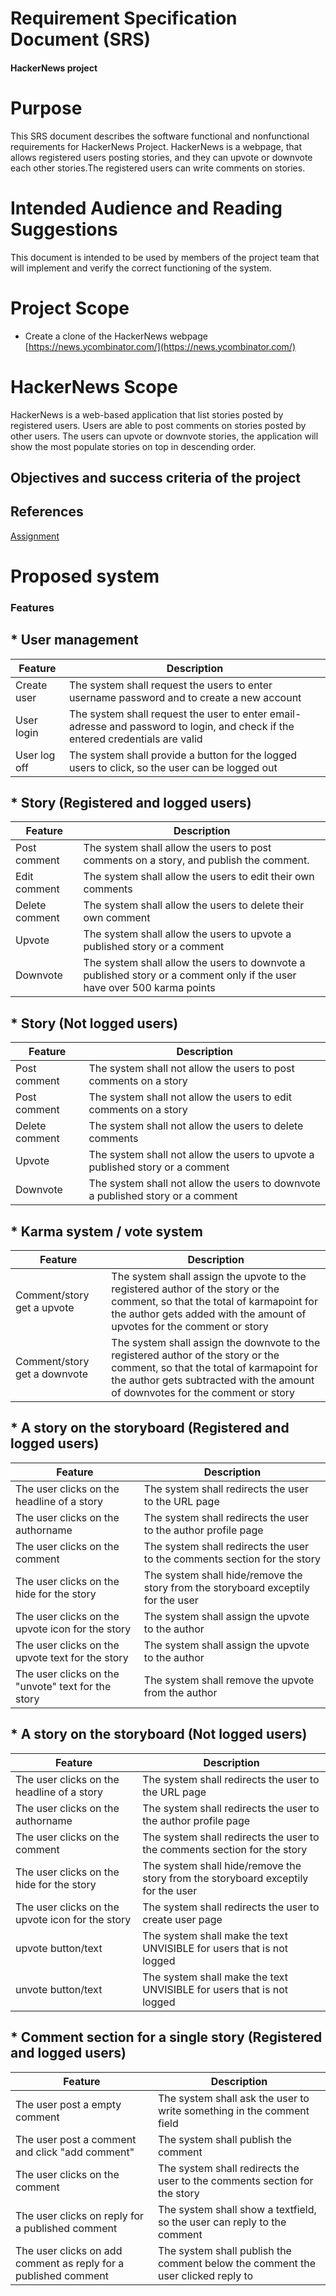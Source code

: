 # Requirement Specification Document (SRS) 
#### HackerNews project


# Purpose 
This SRS document describes the software functional and nonfunctional requirements for HackerNews Project.
HackerNews is a webpage, that allows registered users posting stories, and they can upvote or downvote each other stories.The registered users can write comments on stories.


# Intended Audience and Reading Suggestions
This document is intended to be used by members of the project team that will implement and verify
the correct functioning of the system. 

# Project Scope
* Create a clone of the HackerNews webpage
[https://news.ycombinator.com/](https://news.ycombinator.com/)

# HackerNews Scope
HackerNews is a web-based application that list stories posted by registered users. Users are able to post comments on stories posted by other users. The users can upvote or downvote stories, the application will show the most populate stories on top in descending order.

## Objectives and success criteria of the project

## References
[Assignment](https://github.com/datsoftlyngby/soft2018fall-lsd-teaching-material/blob/master/assignments/01-HN%20Clone%20Task%20Description.ipynb)

# Proposed system
### Features

## *  User management
| Feature | Description | 
|---|---|
| Create user  |  The system shall request the users to enter username password and to create a new account |
| User login  |  The system shall request the user to enter email-adresse and password to login, and check if the entered credentials are valid |
| User log off  |  The system shall provide a button for the logged users to click, so the user can be logged out |


## *  Story (Registered and logged users)

| Feature | Description | 
|---|---|
| Post comment |  The system shall allow the users to post comments on a story, and publish the comment. |
| Edit comment |  The system shall allow the users to edit their own comments |
| Delete comment |  The system shall allow the users to delete their own comment |
| Upvote |  The system shall allow the users to upvote a published story or a comment |
| Downvote |  The system shall allow the users to downvote a published story or a comment only if the user have over 500 karma points |

## *  Story (Not logged users)
| Feature | Description | 
|---|---|
| Post comment |  The system shall not allow the users to post comments on a story |
| Post comment |  The system shall not allow the users to edit comments on a story |
| Delete comment |  The system shall not allow the users to delete comments |
| Upvote |  The system shall not allow the users to upvote a published story or a comment |
| Downvote |  The system shall not allow the users to downvote a published story or a comment |

## *  Karma system / vote system
| Feature | Description | 
|---|---|
| Comment/story get a upvote  |  The system shall assign the upvote to the registered author of the story or the comment, so that the total of karmapoint for the author gets added with the amount of upvotes for the comment or story |
| Comment/story get a downvote  |  The system shall assign the downvote to the registered author of the story or the comment, so that the total of karmapoint for the author gets subtracted with the amount of downvotes for the comment or story |

## *  A story on the storyboard (Registered and logged users)
| Feature | Description | 
|---|---|
| The user clicks on the headline of a story |  The system shall redirects the user to the URL page |
| The user clicks on the authorname  |  The system shall redirects the user to the author profile page |
| The user clicks on the comment  |  The system shall redirects the user to the comments section for the story |
| The user clicks on the hide for the story  |  The system shall hide/remove the story from the storyboard exceptily for the user |
| The user clicks on the upvote icon for the story  |  The system shall assign the upvote to the author |
| The user clicks on the upvote text for the story  |  The system shall assign the upvote to the author |
| The user clicks on the "unvote" text for the story  |  The system shall remove the upvote from the author |

## *  A story on the storyboard (Not logged users)
| Feature | Description | 
|---|---|
| The user clicks on the headline of a story |  The system shall redirects the user to the URL page |
| The user clicks on the authorname  |  The system shall redirects the user to the author profile page |
| The user clicks on the comment  |  The system shall redirects the user to the comments section for the story |
| The user clicks on the hide for the story  |  The system shall hide/remove the story from the storyboard exceptily for the user |
| The user clicks on the upvote icon for the story  |  The system shall redirects the user to create user page |
| upvote button/text  |  The system shall make the text UNVISIBLE for users that is not logged |
| unvote button/text |  The system shall make the text UNVISIBLE for users that is not logged |


## *  Comment section for a single story (Registered and logged users)
| Feature | Description | 
|---|---|
| The user post a empty comment |  The system shall ask the user to write something in the comment field |
| The user post a comment and click "add comment"  |  The system shall publish the comment |
| The user clicks on the comment  |  The system shall redirects the user to the comments section for the story |
| The user clicks on reply for a published comment  |  The system shall show a textfield, so the user can reply to the comment |
| The user clicks on add comment as reply for a published comment  | The system shall publish the comment below the comment the user clicked reply to |
